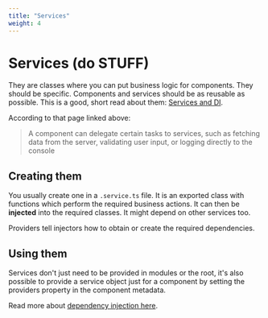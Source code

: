 ```yaml
---
title: "Services"
weight: 4
---
```

# Services (do STUFF)
They are classes where you can put business logic for components. They should be specific. Components and services should be as reusable as possible. This is a good, short read about them: [Services and DI](https://angular.io/guide/architecture-services).

According to that page linked above:
> A component can delegate certain tasks to services, such as fetching data from the server, validating user input, or logging directly to the console

## Creating them
You usually create one in a `.service.ts` file. It is an exported class with functions which perform the required business actions. It can then be **injected** into the required classes. It might depend on other services too.

Providers tell injectors how to obtain or create the required dependencies.

## Using them
Services don't just need to be provided in modules or the root, it's also possible to provide a service
object just for a component by setting the providers property in the component metadata.

Read more about [dependency injection here](./di).